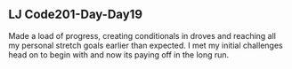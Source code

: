 ## LJ Code201-Day-Day19
Made a load of progress, creating conditionals in droves and reaching all my personal stretch goals earlier than expected. I met my initial challenges head on to begin with and now its paying off in the long run.
